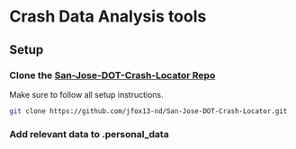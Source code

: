 # Crash Data Analysis tools

## Setup

### Clone the [San-Jose-DOT-Crash-Locator Repo](https://github.com/jfox13-nd/San-Jose-DOT-Crash-Locator)
Make sure to follow all setup instructions.
```bash
git clone https://github.com/jfox13-nd/San-Jose-DOT-Crash-Locator.git
```

### Add relevant data to .personal_data